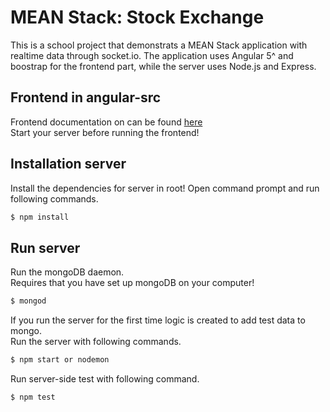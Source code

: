 # MEAN Stack: Stock Exchange

This is a school project that demonstrats a MEAN Stack application with realtime data through socket.io. The application uses Angular 5^ and boostrap for the frontend part, while the server uses Node.js and Express.

## Frontend in angular-src

Frontend documentation on can be found [here](https://github.com/danielmalmros/mean-framework-stock/tree/master/angular-src)
<br/>
Start your server before running the frontend!

## Installation server

Install the dependencies for server in root!
Open command prompt and run following commands.

```sh
$ npm install
```

## Run server

Run the mongoDB daemon.<br />
Requires that you have set up mongoDB on your computer!

```sh
$ mongod
```

If you run the server for the first time logic is created to add test data to mongo. <br />
Run the server with following commands.

```sh
$ npm start or nodemon
```

Run server-side test with following command.

```sh
$ npm test
```


